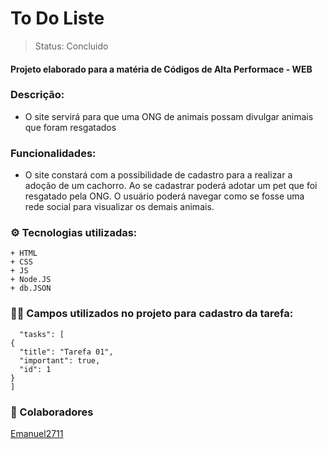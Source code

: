 <h1> To Do Liste</h1>

> Status: Concluido

#### Projeto elaborado para a matéria de Códigos de Alta Performace - WEB

### Descrição:
+ O site servirá para que uma ONG de animais possam divulgar animais que foram resgatados

### Funcionalidades:
+ O site constará com a possibilidade de cadastro para a realizar a adoção de um cachorro. Ao se cadastrar poderá adotar um pet que foi resgatado pela ONG. O usuário poderá navegar como se fosse uma rede social para visualizar os demais animais.

### ⚙️ Tecnologias utilizadas: 
    + HTML
    + CSS
    + JS
    + Node.JS
    + db.JSON

### 👨‍💻 Campos utilizados no projeto para cadastro da tarefa:
      "tasks": [
    {
      "title": "Tarefa 01",
      "important": true,
      "id": 1
    }
    ]


### 👤 Colaboradores
[Emanuel2711](https://github.com/Emanuel2711)
